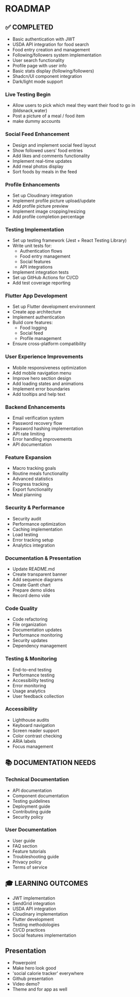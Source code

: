 # ROADMAP

## ✅ COMPLETED
- Basic authentication with JWT
- USDA API integration for food search
- Food entry creation and management
- Following/followers system implementation
- User search functionality
- Profile page with user info
- Basic stats display (following/followers)
- Shadcn/UI component integration
- Dark/light mode support

### Live Testing Begin
- Allow users to pick which meal they want their food to go in (bldsnack,water)
- Post a picture of a meal / food item
- make dummy accounts

### Social Feed Enhancement
- Design and implement social feed layout
- Show followed users' food entries
- Add likes and comments functionality
- Implement real-time updates
- Add meal photos display
- Sort foods by meals in the feed

### Profile Enhancements
- Set up Cloudinary integration
- Implement profile picture upload/update
- Add profile picture preview
- Implement image cropping/resizing
- Add profile completion percentage

### Testing Implementation
- Set up testing framework (Jest + React Testing Library)
- Write unit tests for:
  - Authentication flows
  - Food entry management
  - Social features
  - API integrations
- Implement integration tests
- Set up GitHub Actions for CI/CD
- Add test coverage reporting

### Flutter App Development
- Set up Flutter development environment
- Create app architecture
- Implement authentication
- Build core features:
  - Food logging
  - Social feed
  - Profile management
- Ensure cross-platform compatibility

### User Experience Improvements
- Mobile responsiveness optimization
- Add mobile navigation menu
- Improve hero section design
- Add loading states and animations
- Implement error boundaries
- Add tooltips and help text

### Backend Enhancements
- Email verification system
- Password recovery flow
- Password hashing implementation
- API rate limiting
- Error handling improvements
- API documentation

### Feature Expansion
- Macro tracking goals
- Routine meals functionality
- Advanced statistics
- Progress tracking
- Export functionality
- Meal planning

### Security & Performance
- Security audit
- Performance optimization
- Caching implementation
- Load testing
- Error tracking setup
- Analytics integration

### Documentation & Presentation
- Update README.md
- Create transparent banner
- Add sequence diagrams
- Create Gantt chart
- Prepare demo slides
- Record demo vide

### Code Quality
- Code refactoring
- File organization
- Documentation updates
- Performance monitoring
- Security updates
- Dependency management

### Testing & Monitoring
- End-to-end testing
- Performance testing
- Accessibility testing
- Error monitoring
- Usage analytics
- User feedback collection

### Accessibility
- Lighthouse audits
- Keyboard navigation
- Screen reader support
- Color contrast checking
- ARIA labels
- Focus management

## 📚 DOCUMENTATION NEEDS

### Technical Documentation
- API documentation
- Component documentation
- Testing guidelines
- Deployment guide
- Contributing guide
- Security policy

### User Documentation
- User guide
- FAQ section
- Feature tutorials
- Troubleshooting guide
- Privacy policy
- Terms of service

## 🎓 LEARNING OUTCOMES
- JWT implementation
- SendGrid integration
- USDA API integration
- Cloudinary implementation
- Flutter development
- Testing methodologies
- CI/CD practices
- Social features implementation

## Presentation
- Powerpoint
- Make hero look good
- 'social calorie tracker' everywhere
- Github presentation
- Video demo?
- Theme and for app as well